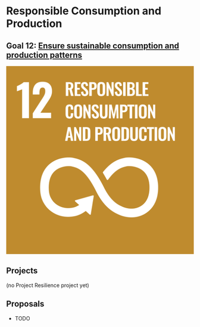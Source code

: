 # Responsible Consumption and Production

## Goal 12: [Ensure sustainable consumption and production patterns](https://sdgs.un.org/goals/goal12)

[![Goal 12](../images/sdgs/E-WEB-Goal-12.png)](https://sdgs.un.org/goals/goal12)

## Projects

(no Project Resilience project yet)

## Proposals

- TODO